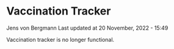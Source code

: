 Vaccination Tracker
================
Jens von Bergmann
Last updated at 20 November, 2022 - 15:49

Vaccination tracker is no longer functional.
